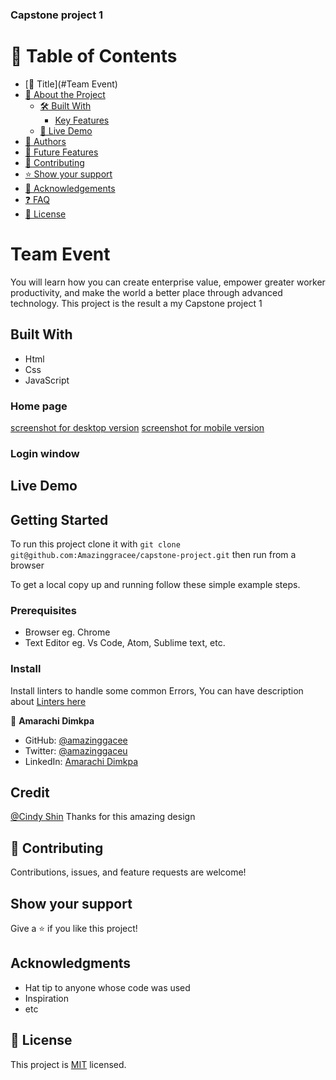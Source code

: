 
<h3 id = "readme-top"><b>Capstone project 1 </b></h3>
<!-- TABLE OF CONTENTS -->

# 📗 Table of Contents
- [📖 Title](#Team Event)
- [📖 About the Project](#about-project)
  - [🛠 Built With](#built-with)
    - [Key Features](#key-features)
  - [🚀 Live Demo](#live-demo)
- [👥 Authors](#authors)
- [🔭 Future Features](#future-features)
- [🤝 Contributing](#contributing)
- [⭐️ Show your support](#support)
- [🙏 Acknowledgements](#acknowledgements)
- [❓ FAQ](#faq)
- [📝 License](#license)


# Team Event

 You will learn how you can create enterprise value, empower greater worker productivity, and make the world a better place through advanced technology. This project is the result a my Capstone project 1

## Built With

- Html
- Css
- JavaScript

### Home page

[screenshot for desktop version](./img/desktop-img.png) 
[screenshot for mobile version](./img/mobile-img.png)

### Login window

<!-- ![Popup screenshot](img/Popup.png) -->

## Live Demo

<!-- [Live Demo Link](https://barakadanny.github.io/capstone-project-1/) -->

## Getting Started

To run this project clone it with `git clone git@github.com:Amazinggracee/capstone-project.git`
then run from a browser

To get a local copy up and running follow these simple example steps.

### Prerequisites

- Browser eg. Chrome
- Text Editor eg. Vs Code, Atom, Sublime text, etc.

### Install

Install linters to handle some common Errors, You can have description about [Linters here](https://github.com/microverseinc/linters-config)

👤 **Amarachi Dimkpa**

- GitHub: [@amazinggacee](https://github.com/Amazinggracee)
- Twitter: [@amazinggaceu](https://twitter.com/amazinggraceu)
- LinkedIn: [Amarachi Dimkpa](https://linkedin.com/in/amarachi-dimkpa-070643183)

## Credit

[@Cindy Shin](https://www.behance.net/adagio07) Thanks for this amazing design

## 🤝 Contributing

Contributions, issues, and feature requests are welcome!

<!-- Feel free to check the [issues page](https://github.com/barakadanny/capstone-project-1/issues). -->

## Show your support

Give a ⭐️ if you like this project!

## Acknowledgments

- Hat tip to anyone whose code was used
- Inspiration
- etc

## 📝 License

This project is [MIT](./MIT.md) licensed.
